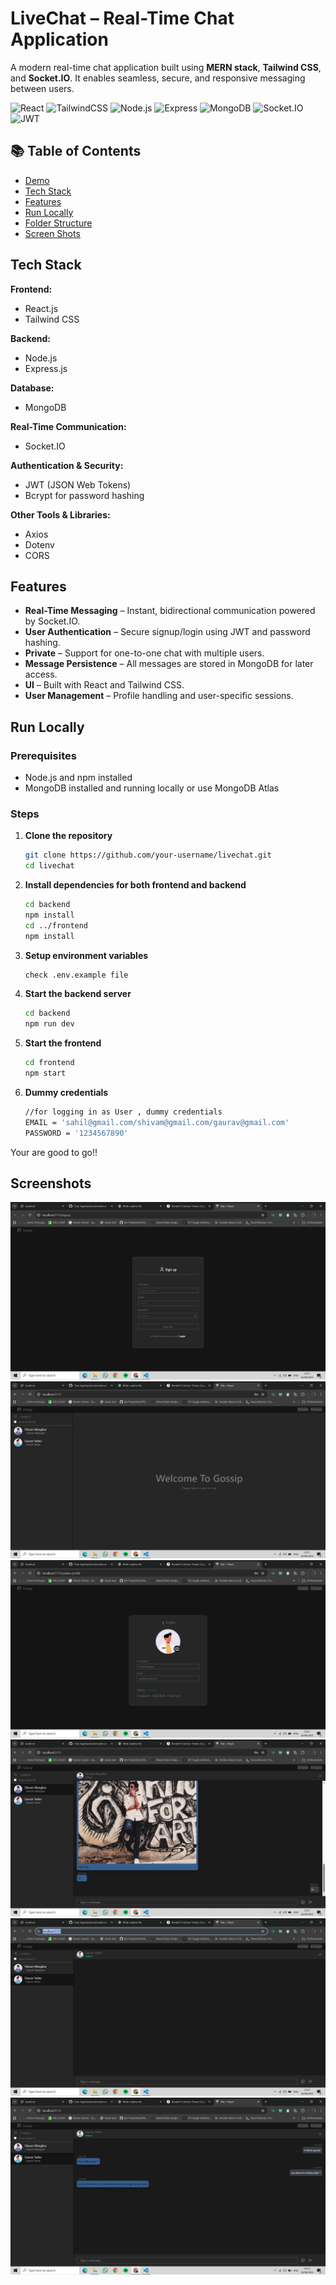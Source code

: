 # LiveChat – Real-Time Chat Application

A modern real-time chat application built using **MERN stack**, **Tailwind CSS**, and **Socket.IO**. It enables seamless, secure, and responsive messaging between users.

![React](https://img.shields.io/badge/Frontend-React-blue) ![TailwindCSS](https://img.shields.io/badge/Styling-TailwindCSS-38B2AC) ![Node.js](https://img.shields.io/badge/Backend-Node.js-green) ![Express](https://img.shields.io/badge/Framework-Express-black) ![MongoDB](https://img.shields.io/badge/Database-MongoDB-brightgreen) ![Socket.IO](https://img.shields.io/badge/RealTime-Socket.IO-lightgrey) ![JWT](https://img.shields.io/badge/Auth-JWT-orange)

## 📚 Table of Contents

- [Demo](##-Demo)
- [Tech Stack](##-Tech-Stack)
- [Features](##-Features)
- [Run Locally](##-Run-Locally)
- [Folder Structure](####-folder-structure)
- [Screen Shots](##-Screenshots)

## Tech Stack

**Frontend:**

- React.js
- Tailwind CSS

**Backend:**

- Node.js
- Express.js

**Database:**

- MongoDB

**Real-Time Communication:**

- Socket.IO

**Authentication & Security:**

- JWT (JSON Web Tokens)
- Bcrypt for password hashing

**Other Tools & Libraries:**

- Axios
- Dotenv
- CORS

## Features

- **Real-Time Messaging** – Instant, bidirectional communication powered by Socket.IO.
- **User Authentication** – Secure signup/login using JWT and password hashing.
- **Private** – Support for one-to-one chat with multiple users.
- **Message Persistence** – All messages are stored in MongoDB for later access.
- **UI** – Built with React and Tailwind CSS.
- **User Management** – Profile handling and user-specific sessions.

## Run Locally

### Prerequisites

- Node.js and npm installed
- MongoDB installed and running locally or use MongoDB Atlas

### Steps

1. **Clone the repository**

   ```bash
   git clone https://github.com/your-username/livechat.git
   cd livechat
   ```

2. **Install dependencies for both frontend and backend**

   ```bash
   cd backend
   npm install
   cd ../frontend
   npm install
   ```

3. **Setup environment variables**

   ```bash
   check .env.example file
   ```

4. **Start the backend server**

   ```bash
   cd backend
   npm run dev
   ```

5. **Start the frontend**

   ```bash
   cd frontend
   npm start
   ```

6. **Dummy credentials**
   ```bash
   //for logging in as User , dummy credentials
   EMAIL = 'sahil@gmail.com/shivam@gmail.com/gaurav@gmail.com'
   PASSWORD = '1234567890'
   ```

Your are good to go!!

## Screenshots

![Screenshot](/Docs/Image1.png)
![Screenshot](/Docs/Image2.png)
![Screenshot](/Docs/Image3.png)
![Screenshot](/Docs/Image4.png)
![Screenshot](/Docs/Image5.png)
![Screenshot](/Docs/Image6.png)
